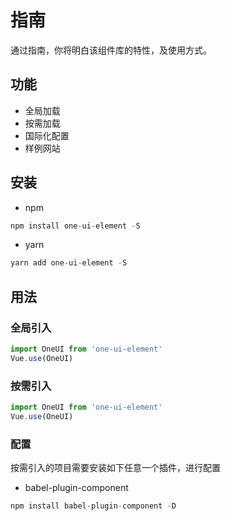 
# 指南
通过指南，你将明白该组件库的特性，及使用方式。
## 功能
- 全局加载
- 按需加载
- 国际化配置
- 样例网站
## 安装
- npm
``` js
npm install one-ui-element -S
```
- yarn
``` js
yarn add one-ui-element -S
```
## 用法

### 全局引入
``` js
import OneUI from 'one-ui-element'
Vue.use(OneUI)
```
### 按需引入
``` js
import OneUI from 'one-ui-element'
Vue.use(OneUI)
```


### 配置
按需引入的项目需要安装如下任意一个插件，进行配置
- babel-plugin-component
``` js
npm install babel-plugin-component -D
```

